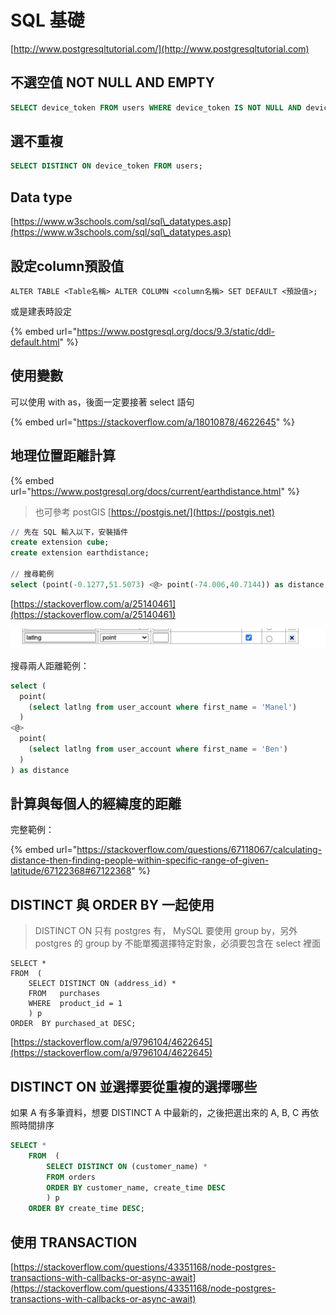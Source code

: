 # SQL 基礎

[http://www.postgresqltutorial.com/](http://www.postgresqltutorial.com)

## 不選空值 NOT NULL AND EMPTY

```sql
SELECT device_token FROM users WHERE device_token IS NOT NULL AND device_token != '';
```

## 選不重複

```sql
SELECT DISTINCT ON device_token FROM users;
```

## Data type

[https://www.w3schools.com/sql/sql\_datatypes.asp](https://www.w3schools.com/sql/sql\_datatypes.asp)

## 設定column預設值

```
ALTER TABLE <Table名稱> ALTER COLUMN <column名稱> SET DEFAULT <預設值>;
```

或是建表時設定

{% embed url="https://www.postgresql.org/docs/9.3/static/ddl-default.html" %}

## 使用變數

可以使用 with as，後面一定要接著 select 語句

{% embed url="https://stackoverflow.com/a/18010878/4622645" %}

## 地理位置距離計算

{% embed url="https://www.postgresql.org/docs/current/earthdistance.html" %}

> 也可參考 postGIS [https://postgis.net/](https://postgis.net)

```sql
// 先在 SQL 輸入以下，安裝插件
create extension cube;
create extension earthdistance;

// 搜尋範例
select (point(-0.1277,51.5073) <@> point(-74.006,40.7144)) as distance;
```

[https://stackoverflow.com/a/25140461](https://stackoverflow.com/a/25140461)

![記得使用 point 類型](<../.gitbook/assets/截圖 2021-04-15 下午3.25.59.png>)

搜尋兩人距離範例：

```sql
select (
  point(
    (select latlng from user_account where first_name = 'Manel')
  ) 
<@> 
  point(
    (select latlng from user_account where first_name = 'Ben')
  )
) as distance
```

## 計算與每個人的經緯度的距離

完整範例：

{% embed url="https://stackoverflow.com/questions/67118067/calculating-distance-then-finding-people-within-specific-range-of-given-latitude/67122368#67122368" %}

## DISTINCT 與 ORDER BY 一起使用

> DISTINCT ON 只有 postgres 有， MySQL 要使用 group by，另外 postgres 的 group by 不能單獨選擇特定對象，必須要包含在 select 裡面

```
SELECT *
FROM  (
    SELECT DISTINCT ON (address_id) *
    FROM   purchases
    WHERE  product_id = 1
    ) p
ORDER  BY purchased_at DESC;
```

[https://stackoverflow.com/a/9796104/4622645](https://stackoverflow.com/a/9796104/4622645)

## DISTINCT ON 並選擇要從重複的選擇哪些

如果 A 有多筆資料，想要 DISTINCT A 中最新的，之後把選出來的 A, B, C 再依照時間排序

```sql
SELECT *
    FROM  (
        SELECT DISTINCT ON (customer_name) *
        FROM orders
        ORDER BY customer_name, create_time DESC
        ) p
    ORDER BY create_time DESC;
```

## &#x20;使用 TRANSACTION

[https://stackoverflow.com/questions/43351168/node-postgres-transactions-with-callbacks-or-async-await](https://stackoverflow.com/questions/43351168/node-postgres-transactions-with-callbacks-or-async-await)
